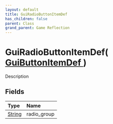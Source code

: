 ```yaml
---
layout: default
title: GuiRadioButtonItemDef
has_children: false
parent: Class
grand_parent: Game Reflection
---
```

# GuiRadioButtonItemDef( [ GuiButtonItemDef ](/riftbreaker-wiki/docs/game-reflection/classes/gui_button_item_def/) )
Description 

## Fields

| Type | Name |
|:----------|:--------------|
| [String](/riftbreaker-wiki/docs/game-reflection/components/string/) | radio_group |

